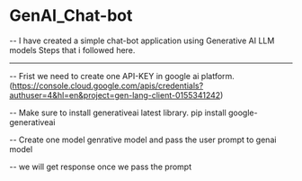 # GenAI_Chat-bot

-- I have created a simple chat-bot application using Generative AI LLM models
Steps that i followed here.
**************************
-- Frist we need to create one API-KEY in google ai platform.(https://console.cloud.google.com/apis/credentials?authuser=4&hl=en&project=gen-lang-client-0155341242) 

-- Make sure to install generativeai latest library. pip install google-generativeai

-- Create one model genrative model and pass the user prompt to genai model

-- we will get response once we pass the prompt

